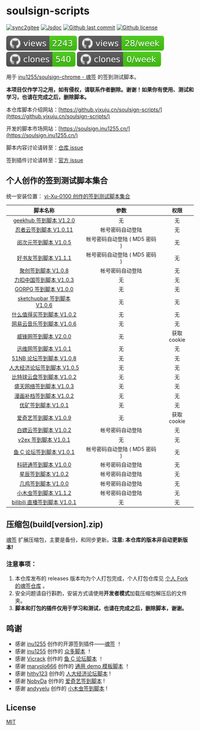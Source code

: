 # soulsign-scripts

[![sync2gitee](https://github.com/yi-Xu-0100/soulsign-scripts/workflows/sync/badge.svg)](https://github.com/yi-Xu-0100/soulsign-scripts/blob/main/.github/workflows/sync.yml)
[![Jsdoc](https://github.com/yi-Xu-0100/soulsign-scripts/workflows/Jsdoc/badge.svg)](https://github.com/yi-Xu-0100/soulsign-scripts/actions?query=workflow%3AJsdoc)
[![Github last commit](https://img.shields.io/github/last-commit/yi-Xu-0100/soulsign-scripts)](https://github.com/yi-Xu-0100/soulsign-scripts)
[![Github license](https://img.shields.io/github/license/yi-Xu-0100/soulsign-scripts)](./LICENSE)

[![views](https://raw.githubusercontent.com/yi-Xu-0100/traffic2badge/traffic/traffic-soulsign-scripts/views.svg)](https://github.com/yi-Xu-0100/traffic2badge/tree/traffic#-soulsign-scripts)
[![views per week](https://raw.githubusercontent.com/yi-Xu-0100/traffic2badge/traffic/traffic-soulsign-scripts/views_per_week.svg)](https://github.com/yi-Xu-0100/traffic2badge/tree/traffic#-soulsign-scripts)
[![clones](https://raw.githubusercontent.com/yi-Xu-0100/traffic2badge/traffic/traffic-soulsign-scripts/clones.svg)](https://github.com/yi-Xu-0100/traffic2badge/tree/traffic#-soulsign-scripts)
[![clones per week](https://raw.githubusercontent.com/yi-Xu-0100/traffic2badge/traffic/traffic-soulsign-scripts/clones_per_week.svg)](https://github.com/yi-Xu-0100/traffic2badge/tree/traffic#-soulsign-scripts)

用于 [inu1255/soulsign-chrome - 魂签](https://github.com/inu1255/soulsign-chrome) 的签到测试脚本。

**本项目仅作学习之用，如有侵权，请联系作者删除。谢谢！如果你有使用、测试和学习，也请在完成之后，删除脚本。**

本仓库脚本介绍网站：[https://github.yixuju.cn/soulsign-scripts/](https://github.yixuju.cn/soulsign-scripts/)

开发的脚本市场网站：[https://soulsign.inu1255.cn/](https://soulsign.inu1255.cn/)

脚本内容讨论请转至：[仓库 issue](https://github.com/yi-Xu-0100/soulsign-scripts/issues)

签到插件讨论请转至：[官方 issue](https://github.com/inu1255/soulsign-chrome/issues)

## 个人创作的签到测试脚本集合

统一安装位置： [yi-Xu-0100 创作的签到测试脚本集合](https://soulsign.inu1255.cn/?uid=1176)

|            脚本名称            |             参数              |    权限     |
| :----------------------------: | :---------------------------: | :---------: |
|   [geekhub 签到脚本 V1.2.0]    |              无               |     无      |
|    [忍者云签到脚本 V1.0.11]    |       帐号密码自动登陆        |     无      |
|    [阅次元签到脚本 V1.0.5]     | 帐号密码自动登陆 ( MD5 密码 ) |     无      |
|    [好书友签到脚本 V1.1.1]     | 帐号密码自动登陆 ( MD5 密码 ) |     无      |
|     [聚创签到脚本 V1.0.8]      |       帐号密码自动登陆        |     无      |
|   [力扣中国签到脚本 V1.0.3]    |              无               |     无      |
|    [GORPG 签到脚本 V1.0.0]     |              无               |     无      |
| [sketchupbar 签到脚本 V1.0.6]  |              无               |     无      |
|  [什么值得买签到脚本 V1.0.2]   |              无               |     无      |
|  [网易云音乐签到脚本 V1.0.6]   |              无               |     无      |
|    [威锋网签到脚本 V2.0.0]     |              无               | 获取 cookie |
|    [迅维网签到脚本 V1.0.1]     |              无               |     无      |
|   [51NB 论坛签到脚本 V1.0.8]   |              无               |     无      |
| [人大经济论坛签到脚本 V1.0.5]  |              无               |     无      |
|  [比特球云盘签到脚本 V1.0.2]   |              无               |     无      |
|   [盛天网络签到脚本 V1.0.3]    |              无               |     无      |
|   [漫画补档签到脚本 V1.0.2]    |              无               |     无      |
|     [优矿签到脚本 V1.0.1]      |              无               |     无      |
|    [爱奇艺签到脚本 V1.0.9]     |              无               | 获取 cookie |
|    [白嫖云签到脚本 V1.0.2]     |       帐号密码自动登陆        |     无      |
|     [v2ex 签到脚本 V1.0.1]     |              无               |     无      |
|   [鱼 C 论坛签到脚本 V1.0.1]   | 帐号密码自动登陆 ( MD5 密码 ) |     无      |
|    [科研通签到脚本 V1.0.0]     |       帐号密码自动登陆        |     无      |
|     [星辰签到脚本 V1.0.2]      |       帐号密码自动登陆        |     无      |
|     [几鸡签到脚本 V1.0.0]      |       帐号密码自动登陆        |     无      |
|    [小木虫签到脚本 V1.1.2]     |       帐号密码自动登陆        |     无      |
| [bilibili 直播签到脚本 V1.0.1] |              无               |     无      |

[geekhub 签到脚本 v1.2.0]: https://soulsign.inu1255.cn/scripts/172
[忍者云签到脚本 v1.0.11]: https://soulsign.inu1255.cn/scripts/173
[阅次元签到脚本 v1.0.5]: https://soulsign.inu1255.cn/scripts/174
[好书友签到脚本 v1.1.1]: https://soulsign.inu1255.cn/scripts/185
[聚创签到脚本 v1.0.8]: https://soulsign.inu1255.cn/scripts/186
[力扣中国签到脚本 v1.0.3]: https://soulsign.inu1255.cn/scripts/191
[gorpg 签到脚本 v1.0.0]: https://soulsign.inu1255.cn/scripts/192
[sketchupbar 签到脚本 v1.0.6]: https://soulsign.inu1255.cn/scripts/198
[什么值得买签到脚本 v1.0.2]: https://soulsign.inu1255.cn/scripts/206
[网易云音乐签到脚本 v1.0.6]: https://soulsign.inu1255.cn/scripts/233
[威锋网签到脚本 v2.0.0]: https://soulsign.inu1255.cn/scripts/235
[迅维网签到脚本 v1.0.1]: https://soulsign.inu1255.cn/scripts/238
[51nb 论坛签到脚本 v1.0.8]: https://soulsign.inu1255.cn/scripts/248
[人大经济论坛签到脚本 v1.0.5]: https://soulsign.inu1255.cn/scripts/249
[比特球云盘签到脚本 v1.0.2]: https://soulsign.inu1255.cn/scripts/251
[盛天网络签到脚本 v1.0.3]: https://soulsign.inu1255.cn/scripts/252
[漫画补档签到脚本 v1.0.2]: https://soulsign.inu1255.cn/scripts/266
[优矿签到脚本 v1.0.1]: https://soulsign.inu1255.cn/scripts/268
[爱奇艺签到脚本 v1.0.9]: https://soulsign.inu1255.cn/scripts/290
[白嫖云签到脚本 v1.0.2]: https://soulsign.inu1255.cn/scripts/293
[v2ex 签到脚本 v1.0.1]: https://soulsign.inu1255.cn/scripts/378
[鱼 c 论坛签到脚本 v1.0.1]: https://soulsign.inu1255.cn/scripts/392
[科研通签到脚本 v1.0.0]: https://soulsign.inu1255.cn/scripts/414
[星辰签到脚本 v1.0.2]: https://soulsign.inu1255.cn/scripts/461
[几鸡签到脚本 v1.0.0]: https://soulsign.inu1255.cn/scripts/480
[小木虫签到脚本 v1.1.2]: https://soulsign.inu1255.cn/scripts/537
[bilibili 直播签到脚本 v1.0.1]: https://soulsign.inu1255.cn/scripts/590

## 压缩包(build[version].zip)

[魂签](https://github.com/inu1255/soulsign-chrome) 扩展压缩包，主要是备份，和同步更新。**注意: 本仓库的版本非自动更新版本!**

### **注意事项：**

1. 本仓库发布的 releases 版本均为个人打包完成，个人打包仓库见 [个人 Fork 的魂签仓库](https://github.com/yi-Xu-0100/soulsign-chrome) 。
2. 安全问题请自行斟酌，安装方式请使用**开发者模式**加载压缩包解压后的文件夹。
3. **脚本和打包的插件仅用于学习和测试，也请在完成之后，删除脚本，谢谢。**

## 鸣谢

- 感谢 [inu1255](https://github.com/inu1255) 创作的开源签到插件——[魂签](https://github.com/inu1255/soulsign-chrome) ！
- 感谢 [inu1255](https://github.com/inu1255) 创作的 [众多脚本](https://soulsign.inu1255.cn/?uid=1035) ！
- 感谢 [Vicrack](https://github.com/ViCrack) 创作的 [鱼 C 论坛脚本](https://soulsign.inu1255.cn/scripts/167) ！
- 感谢 [marvolo666](https://github.com/marvolo666) 创作的 [通用 demo 模板脚本](https://github.com/inu1255/soulsign-chrome/blob/master/public/demos/ShadowSocksR.js) ！
- 感谢 [hithy123](https://github.com/hithy123) 创作的 [人大经济论坛脚本](https://soulsign.inu1255.cn/scripts/225) !
- 感谢 [NobyDa](https://github.com/NobyDa) 创作的 [爱奇艺签到脚本](https://github.com/NobyDa/Script/blob/42e6e1978fed46f531666d0db096b67858592fda/iQIYI-DailyBonus/iQIYI.js) !
- 感谢 [andyyelu](https://github.com/andyyelu/) 创作的 [小木虫签到脚本](https://github.com/andyyelu/muchong_checkin) !

## License

[MIT](./LICENSE)
